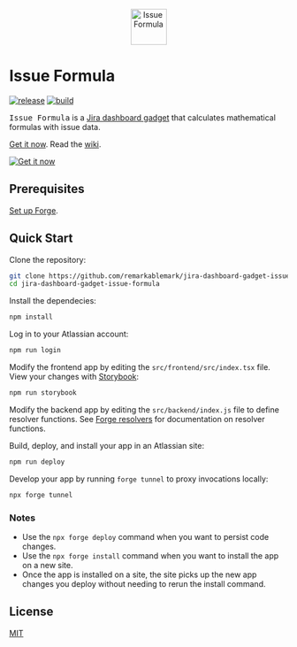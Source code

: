 <p align="center">
  <img src="https://raw.githubusercontent.com/remarkablemark/jira-dashboard-gadget-issue-formula/master/icon.svg" alt="Issue Formula" width="65">
</p>

# Issue Formula

[![release](https://img.shields.io/github/v/release/remarkablemark/jira-dashboard-gadget-issue-formula)](https://github.com/remarkablemark/jira-dashboard-gadget-issue-formula/releases)
[![build](https://github.com/remarkablemark/jira-dashboard-gadget-issue-formula/actions/workflows/build.yml/badge.svg)](https://github.com/remarkablemark/jira-dashboard-gadget-issue-formula/actions/workflows/build.yml)

<kbd>Issue Formula</kbd> is a [Jira dashboard gadget](https://developer.atlassian.com/platform/forge/manifest-reference/modules/jira-dashboard-gadget/) that calculates mathematical formulas with issue data.

[Get it now](https://marketplace.atlassian.com/apps/1233729/issue-formula). Read the [wiki](https://github.com/remarkablemark/jira-dashboard-gadget-issue-formula/wiki/).

[![Get it now](https://img.shields.io/badge/Get_it_now-f5cd47?style=for-the-badge&logo=atlassian&logoColor=0052cc)](https://marketplace.atlassian.com/apps/1233729/issue-formula)

## Prerequisites

[Set up Forge](https://developer.atlassian.com/platform/forge/set-up-forge/).

## Quick Start

Clone the repository:

```sh
git clone https://github.com/remarkablemark/jira-dashboard-gadget-issue-formula.git
cd jira-dashboard-gadget-issue-formula
```

Install the dependecies:

```sh
npm install
```

Log in to your Atlassian account:

```sh
npm run login
```

Modify the frontend app by editing the `src/frontend/src/index.tsx` file. View your changes with [Storybook](https://storybook.js.org/):

```sh
npm run storybook
```

Modify the backend app by editing the `src/backend/index.js` file to define resolver functions. See [Forge resolvers](https://developer.atlassian.com/platform/forge/runtime-reference/custom-ui-resolver/) for documentation on resolver functions.

Build, deploy, and install your app in an Atlassian site:

```sh
npm run deploy
```

Develop your app by running `forge tunnel` to proxy invocations locally:

```sh
npx forge tunnel
```

### Notes

- Use the `npx forge deploy` command when you want to persist code changes.
- Use the `npx forge install` command when you want to install the app on a new site.
- Once the app is installed on a site, the site picks up the new app changes you deploy without needing to rerun the install command.

## License

[MIT](LICENSE)
